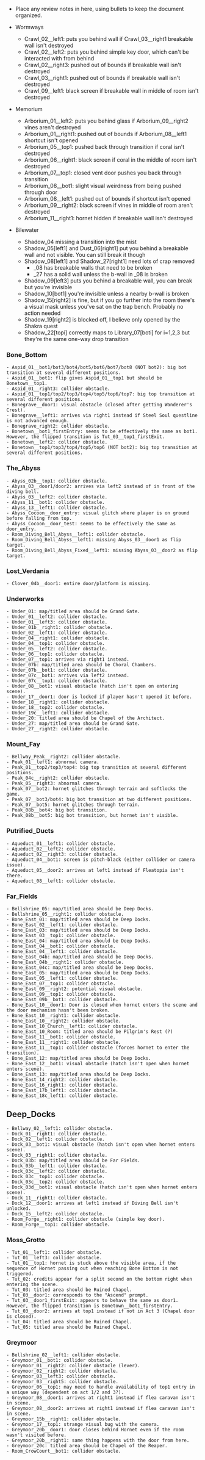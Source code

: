 - Place any review notes in here, using bullets to keep the document organized.

- Wormways
  - Crawl_02__left1: puts you behind wall if Crawl_03__right1 breakable wall isn't destroyed
  - Crawl_02__left2: puts you behind simple key door, which can't be interacted with from behind 
  - Crawl_02__right3: pushed out of bounds if breakable wall isn't destroyed
  - Crawl_03__right1: pushed out of bounds if breakable wall isn't destroyed
  - Crawl_09__left1: black screen if breakable wall in middle of room isn't destroyed

- Memorium
  - Arborium_01__left2: puts you behind glass if Arborium_09__right2 vines aren't destroyed
  - Arborium_01__right1: pushed out of bounds if Arborium_08__left1 shortcut isn't opened
  - Arborium_05__top1: pushed back through transition if coral isn't destroyed
  - Arborium_06__right1: black screen if coral in the middle of room isn't destroyed
  - Arborium_07__top1: closed vent door pushes you back through transition
  - Arborium_08__bot1: slight visual weirdness from being pushed through door
  - Arborium_08__left1: pushed out of bounds if shortcut isn't opened
  - Arborium_09__right2: black screen if vines in middle of room aren't destroyed
  - Arborium_11__right1: hornet hidden if breakable wall isn't destroyed

- Bilewater
  - Shadow_04 missing a transition into the mist
  - Shadow_05[left1] and Dust_06[right1] put you behind a breakable wall and not visible. You can still break it though
  - Shadow_08[left1] and Shadow_27[right1] need lots of crap removed
    - _08 has breakable walls that need to be broken
    - _27 has a solid wall unless the b-wall in _08 is broken
  - Shadow_09[left3] puts you behind a breakable wall, you can break but you're invisible
  - Shadow_10[bot1] you're invisible unless a nearby b-wall is broken
  - Shadow_15[right2] is fine, but if you go further into the room there's a visual mask unless you've sat on the trap bench. Probably no action needed
  - Shadow_19[right2] is blocked off, I believe only opened by the Shakra quest
  - Shadow_22[topi] correctly maps to Library_07[boti] for i=1,2,3 but they're the same one-way drop transition

### Bone_Bottom
    - Aspid_01__bot1/bot3/bot4/bot5/bot6/bot7/bot8 (NOT bot2): big bot transition at several different positions.
    - Aspid_01__bot1: flip gives Aspid_01__top1 but should be Bonetown__top1.
    - Aspid_01__right3: collider obstacle.
    - Aspid_01__top1/top2/top3/top4/top5/top6/top7: big top transition at several different positions.
    - Bonegrave__door1: visual obstacle (closed after getting Wanderer's Crest).
    - Bonegrave__left1: arrives via right1 instead if Steel Soul questline is not advanced enough.
    - Bonegrave_right2: collider obstacle.
    - Bonetown__bot1_firstEntry: seems to be effectively the same as bot1. However, the flipped transition is Tut_03__top1_firstExit.
    - Bonetown__left2: collider obstacle.
    - Bonetown__top1/top3/top4/top5/top6 (NOT bot2): big top transition at several different positions.

### The_Abyss
    - Abyss_02b__top1: collider obstacle.
    - Abyss_03__door1/door2: arrives via left2 instead of in front of the diving bell.
    - Abyss_03__left2: collider obstacle.
    - Abyss_11__bot1: collider obstacle.
    - Abyss_13__left1: collider obstacle.
    - Abyss_Cocoon__door_entry: visual glitch where player is on ground before falling from top.
    - Abyss_Cocoon__door_test: seems to be effectively the same as door_entry.
    - Room_Diving_Bell_Abyss__left1: collider obstacle.
    - Room_Diving_Bell_Abyss__left1: missing Abyss_03__door1 as flip target.
    - Room_Diving_Bell_Abyss_Fixed__left1: missing Abyss_03__door2 as flip target.

### Lost_Verdania
    - Clover_04b__door1: entire door/platform is missing.

### Underworks
    - Under_01: map/titled area should be Grand Gate.
    - Under_01__left2: collider obstacle.
    - Under_01__left3: collider obstacle.
    - Under_01b__right1: collider obstacle.
    - Under_02__left1: collider obstacle.
    - Under_04__right1: collider obstacle.
    - Under_04__top1: collider obstacle.
    - Under_05__left2: collider obstacle.
    - Under_06__top1: collider obstacle.
    - Under_07__top1: arrives via right1 instead.
    - Under_07b: map/titled area should be Choral Chambers.
    - Under_07b__bot1: collider obstacle.
    - Under_07c__bot1: arrives via left2 instead.
    - Under_07c__top1: collider obstacle.
    - Under_08__bot1: visual obstacle (hatch isn't open on entering scene).
    - Under_17__door1: door is locked if player hasn't opened it before.
    - Under_18__right1: collider obstacle.
    - Under_18__top2: collider obstacle.
    - Under_19c__left1: collider obstacle.
    - Under_20: titled area should be Chapel of the Architect.
    - Under_27: map/titled area should be Grand Gate.
    - Under_27__right2: collider obstacle.

### Mount_Fay
    - Bellway_Peak__right2: collider obstacle.
    - Peak_01__left1: abnormal camera.
    - Peak_01__top2/top3/top4: big top transition at several different positions.
    - Peak_04c__right2: collider obstacle.
    - Peak_05__right3: abnormal camera.
    - Peak_07__bot2: hornet glitches through terrain and softlocks the game.
    - Peak_07__bot3/bot4: big bot transition at two different positions.
    - Peak_07__bot5: hornet glitches through terrain.
    - Peak_08b__bot4: big bot transition.
    - Peak_08b__bot5: big bot transition, but hornet isn't visible.

### Putrified_Ducts
    - Aqueduct_01__left1: collider obstacle.
    - Aqueduct_02__left2: collider obstacle.
    - Aqueduct_02__right3: collider obstacle.
    - Aqueduct_04__bot1: screen is pitch-black (either collider or camera issue).
    - Aqueduct_05__door2: arrives at left1 instead if Fleatopia isn't there.
    - Aqueduct_08__left1: collider obstacle.

### Far_Fields
    - Bellshrine_05: map/titled area should be Deep Docks.
    - Bellshrine_05__right1: collider obstacle.
    - Bone_East_01: map/titled area should be Deep Docks.
    - Bone_East_02__left1: collider obstacle.
    - Bone_East_03: map/titled area should be Deep Docks.
    - Bone_East_03__top1: collider obstacle.
    - Bone_East_04: map/titled area should be Deep Docks.
    - Bone_East_04__bot1: collider obstacle.
    - Bone_East_04__left1: collider obstacle.
    - Bone_East_04b: map/titled area should be Deep Docks.
    - Bone_East_04b__right1: collider obstacle.
    - Bone_East_04c: map/titled area should be Deep Docks.
    - Bone_East_05: map/titled area should be Deep Docks.
    - Bone_East_05__left1: collider obstacle.
    - Bone_East_07__top1: collider obstacle.
    - Bone_East_09__right2: potential visual obstacle.
    - Bone_East_09__top1: collider obstacle.
    - Bone_East_09b__bot1: collider obstacle.
    - Bone_East_10__door1: Door is closed when hornet enters the scene and the door mechanism hasn't been broken.
    - Bone_East_10__right1: collider obstacle.
    - Bone_East_10__right2: collider obstacle.
    - Bone_East_10_Church__left1: collider obstacle.
    - Bone_East_10_Room: titled area should be Pilgrim's Rest (?)
    - Bone_East_11__bot1: collider obstacle.
    - Bone_East_11__right1: collider obstacle.
    - Bone_East_11__top1: collider obstacle (forces hornet to enter the transition).
    - Bone_East_12: map/titled area should be Deep Docks.
    - Bone_East_12__bot1: visual obstacle (hatch isn't open when hornet enters scene).
    - Bone_East_13: map/titled area should be Deep Docks.
    - Bone_East_14_right2: collider obstacle.
    - Bone_East_16_right1: collider obstacle.
    - Bone_East_17b_left1: collider obstacle.
    - Bone_East_18c_left1: collider obstacle.

## Deep_Docks
    - Bellway_02__left1: collider obstacle.
    - Dock_01__right1: collider obstacle.
    - Dock_02__left1: collider obstacle.
    - Dock_03__bot1: visual obstacle (hatch isn't open when hornet enters scene).
    - Dock_03__right1: collider obstacle.
    - Dock_03b: map/titled area should be Far Fields.
    - Dock_03b__left1: collider obstacle.
    - Dock_03c__left2: collider obstacle.
    - Dock_03c__top1: collider obstacle.
    - Dock_03c__top2: collider obstacle.
    - Dock_03d__bot1: visual obstacle (hatch isn't open when hornet enters scene).
    - Dock_11__right1: collider obstacle.
    - Dock_12__door1: arrives at left1 instead if Diving Bell isn't unlocked.
    - Dock_15__left2: collider obstacle.
    - Room_Forge__right1: collider obstacle (simple key door).
    - Room_Forge__top1: collider obstacle.

### Moss_Grotto
    - Tut_01__left1: collider obstacle.
    - Tut_01__left3: collider obstacle.
    - Tut_01__top1: hornet is stuck above the visible area, if the sequence of Hornet passing out when reaching Bone Bottom is not triggered.
    - Tut_02: credits appear for a split second on the bottom right when entering the scene.
    - Tut_03: titled area should be Ruined Chapel.
    - Tut_03__door1: corresponds to the "Ascend" prompt.
    - Tut_03__door1_firstExit: appears to behave the same as door1. However, the flipped transition is Bonetown__bot1_firstEntry.
    - Tut_03__door2: arrives at top1 instead if not in Act 3 (Chapel door is closed).
    - Tut_04: titled area should be Ruined Chapel.
    - Tut_05: titled area should be Ruined Chapel.

### Greymoor
    - Bellshrine_02__left1: collider obstacle.
    - Greymoor_01__bot1: collider obstacle.
    - Greymoor_01__right2: collider obstacle (lever).
    - Greymoor_02__right2: collider obstacle.
    - Greymoor_03__left3: collider obstacle.
    - Greymoor_03__right5: collider obstacle.
    - Greymoor_06__top1: may need to handle availability of top1 entry in a unique way (dependent on act 1/2 and 3?).
    - Greymoor_08__door1: arrives at right1 instead if flea caravan isn't in scene.
    - Greymoor_08__door2: arrives at right1 instead if flea caravan isn't in scene.
    - Greymoor_15b__right1: collider obstacle.
    - Greymoor_17__top1: strange visual bug with the camera.
    - Greymoor_20b__door1: door closes behind Hornet even if the room wasn't visited before.
    - Greymoor_20b__right1: same thing happens with the door from here.
    - Greymoor_20c: titled area should be Chapel of the Reaper.
    - Room_CrowCourt__bot1: collider obstacle.
